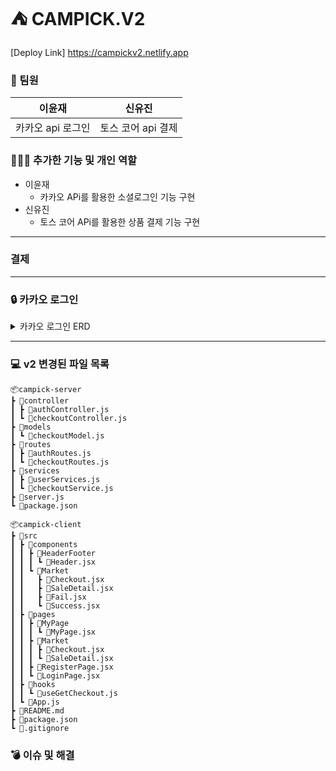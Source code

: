 # ⛺️ CAMPICK.V2

[Deploy Link] <https://campickv2.netlify.app>

### 👫 팀원

|이윤재|신유진|
|:---:|:---:|
|카카오 api 로그인|토스 코어 api 결제|

### 👩🏻‍💻 추가한 기능 및 개인 역할
- 이윤재
  - 카카오 APi를 활용한 소셜로그인 기능 구현
- 신유진
  - 토스 코어 APi를 활용한 상품 결제 기능 구현
*****
### 결제
*****
### 🔒 카카오 로그인

<details>
  <summary>카카오 로그인 ERD</summary>
  <img src='https://github.com/user-attachments/assets/4ea4d57b-bb20-4c1b-804f-e99438000a3a'>  
</details>


*****
### 💻 v2 변경된 파일 목록

```
📦campick-server
┣ 📂controller
┃ ┣ 📜authController.js
┃ ┗ 📜checkoutController.js
┣ 📂models
┃ ┗ 📜checkoutModel.js
┣ 📂routes
┃ ┣ 📜authRoutes.js
┃ ┗ 📜checkoutRoutes.js
┣ 📂services
┃ ┣ 📜userServices.js
┃ ┗ 📜checkoutService.js
┣ 📜server.js
┗ 📜package.json
```

```
📦campick-client
┣ 📂src
┃ ┣ 📂components
┃ ┃ ┣ 📂HeaderFooter
┃ ┃ ┃ ┗ 📜Header.jsx
┃ ┃ ┗ 📂Market
┃ ┃   ┣ 📜Checkout.jsx
┃ ┃   ┣ 📜SaleDetail.jsx
┃ ┃   ┣ 📜Fail.jsx
┃ ┃   ┗ 📜Success.jsx
┃ ┣ 📂pages
┃ ┃ ┣ 📂MyPage
┃ ┃ ┃ ┗ 📜MyPage.jsx
┃ ┃ ┣ 📂Market
┃ ┃ ┃ ┣ 📜Checkout.jsx
┃ ┃ ┃ ┗ 📜SaleDetail.jsx
┃ ┃ ┣ 📜RegisterPage.jsx
┃ ┃ ┗ 📜LoginPage.jsx
┃ ┣ 📂hooks
┃ ┃ ┗ 📜useGetCheckout.js
┃ ┗ 📜App.js
┣ 📜README.md
┣ 📜package.json
┗ 📜.gitignore
```

### 💣 이슈 및 해결
